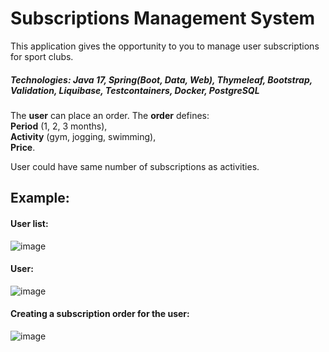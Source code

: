 # Subscriptions Management System
This application gives the opportunity to you to manage user subscriptions for sport clubs.

##### Technologies: Java 17, Spring(Boot, Data, Web), Thymeleaf, Bootstrap, Validation, Liquibase, Testcontainers, Docker, PostgreSQL

The **user** can place an order.
The **order** defines:  
**Period** (1, 2, 3 months),  
**Activity** (gym, jogging, swimming),  
**Price**.  

User could have same number of subscriptions as activities.

## Example:

#### User list:
![image](https://user-images.githubusercontent.com/80060514/166158569-80c115ad-ec5f-4ce9-b87d-8108fca3d355.png)

#### User:
![image](https://user-images.githubusercontent.com/80060514/166158613-c71a7e8b-7e54-47b7-a732-9c4dd07db879.png)

#### Creating a subscription order for the user:
![image](https://user-images.githubusercontent.com/80060514/166158804-61547ab7-12d4-4dd0-97b6-f3e9ce267852.png)




